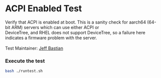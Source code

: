 # ACPI Enabled Test
Verify that ACPI is enabled at boot.  This is a sanity check for aarch64 (64-bit ARM) servers which can use either ACPI or \
DeviceTree, and RHEL does not support DeviceTree, so a failure here indicates a firmware problem with the server. \
\
Test Maintainer: [Jeff Bastian](mailto:jbastian@redhat.com)

### Execute the test
```bash
bash ./runtest.sh
```
